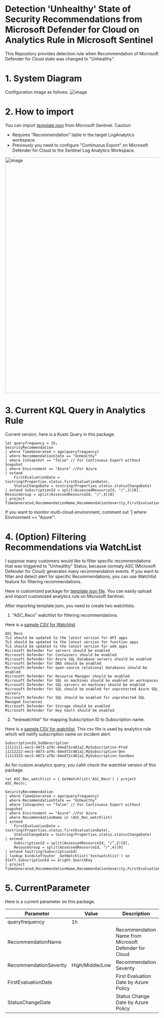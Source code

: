 # Detection 'Unhealthy' State of Security Recommendations from Microsoft Defender for Cloud on Analytics Rule in Microsoft Sentinel
This Repository provides detection rule when Recommendation of Microsoft Defender for Cloud state was changed to "Unhealthy".

# 1. System Diagram
Configuration image as follows.
![image](https://user-images.githubusercontent.com/55295601/198253654-8857cc7b-a228-4405-a578-be6a7deadd03.png)


# 2. How to import
You can import [template json](https://github.com/hisashin0728/UnhealthyStateRuleSentinel/blob/main/Detect_Unhealthy_State_from_MDFC.json) from Microsoft Sentinel.
Caution: 
 - Requires "Recommendation" table in the target LogAnalytics workspace.
 - Previously you need to configure "Continuous Export" on Microsoft Defender for Cloud to the Sentinel Log Analytics Workspace.

<img width="774" alt="image" src="https://user-images.githubusercontent.com/55295601/196851071-0f1ee2ad-2aac-4e12-84fb-ababd27d73da.png">

# 3. Current KQL Query in Analytics Rule
Current version, here is a Kusto Query in this package.

```
let queryfrequency = 1h;
SecurityRecommendation
| where TimeGenerated > ago(queryfrequency)
| where RecommendationState == "Unhealthy"
| where IsSnapshot == "false" // For Continuous Export without Snapshot
| where Environment == "Azure" //For Azure
| extend
    FirstEvaluationDate = tostring(Properties.status.firstEvaluationDate),
    StatusChangeDate = tostring(Properties.status.statusChangeDate)
| extend SubscriptionId = split(AssessedResourceId, "/",2)[0], ResouceGroup = split(AssessedResourceId, "/",4)[0]
| project TimeGenerated,RecommendationName,RecommendationSeverity,FirstEvaluationDate,StatusChangeDate,AssessedResourceId,SubscriptionId,ResouceGroup
```

If you want to monitor multi-cloud environment, comment out '| where Environment == "Azure"'.

# 4. (Option) Filtering Recommendations via WatchList
I suppose many customers would like to filter specific recommendations that was triggered to "Unhealthy" Status, because normaly ASC (Microsoft Defender for Cloud) generates many recommendation events. If you want to filter and detect alert for specific Recommendations, you can use Watchlist feature for filtering recommendations.

Here is customized package for [template json file](https://github.com/hisashin0728/UnhealthyStateRuleSentinel/blob/main/Detect_Unhealthy_State_from_MDFC_watchlist.json).
You can easily upload and import customized analytics rule on Microsoft Sentinel.

After importing template json, you need to create two watchlists.

1. "ASC_Reco" watchlist for filtering recommendations.

Here is a [sample CSV for Watchlist](https://github.com/hisashin0728/UnhealthyStateRuleSentinel/commit/15b75c8900d98194012e68f30752ddb6a87f1371).

```csv
ASC_Reco
TLS should be updated to the latest version for API apps
TLS should be updated to the latest version for function apps
TLS should be updated to the latest version for web apps
Microsoft Defender for servers should be enabled
Microsoft Defender for Containers should be enabled
Microsoft Defender for Azure SQL Database servers should be enabled
Microsoft Defender for DNS should be enabled
Microsoft Defender for open-source relational databases should be enabled
Microsoft Defender for Resource Manager should be enabled
Microsoft Defender for SQL on machines should be enabled on workspaces
Microsoft Defender for SQL servers on machines should be enabled
Microsoft Defender for SQL should be enabled for unprotected Azure SQL servers
Microsoft Defender for SQL should be enabled for unprotected SQL Managed Instances
Microsoft Defender for Storage should be enabled
Microsoft Defender for Key Vault should be enabled
```

2. "testwatchlist" for mapping Subscription ID to Subscription name.

Here is a [sample CSV for watchlist](https://github.com/hisashin0728/UnhealthyStateRuleSentinel/blob/main/watchlistsub.csv).
This csv file is used by analytics rule which will notify subscription name on incident alert.

```csv
SubscriptionId,SubDescription
11111111-eec5-4873-a79c-84ed72c481a2,MySubscription-Prod
11112222-eec5-4873-a79c-84ed72c481a2,MySubscription-Dev
11113333-eec5-4873-a79c-84ed72c481a2,MySubscription-Sandbox
```

As for custom analytics query, you cahh check the watchlist version of this package.

```
let ASC_Rec_watchlist = (_GetWatchlist('ASC_Reco') | project ASC_Reco);

SecurityRecommendation
| where TimeGenerated > ago(queryfrequency)
| where RecommendationState == "Unhealthy"
| where IsSnapshot == "false" // For Continuous Export without Snapshot
| where Environment == "Azure" //For Azure
| where RecommendationName in (ASC_Rec_watchlist)
| extend
    FirstEvaluationDate = tostring(Properties.status.firstEvaluationDate),
    StatusChangeDate = tostring(Properties.status.statusChangeDate)
| extend
    SubscriptionId = split(AssessedResourceId, "/",2)[0],
    ResouceGroup = split(AssessedResourceId, "/",4)[0]
| extend tostring(SubscriptionId)
| lookup kind=leftouter _GetWatchlist('testwatchlist') on $left.SubscriptionId == $right.SearchKey
| project TimeGenerated,RecommendationName,RecommendationSeverity,FirstEvaluationDate,StatusChangeDate,AssessedResourceId,SubscriptionId,ResouceGroup,SubDescription
```

# 5. CurrentParameter
Here is a current parameter on this package.

|  Parameter  |  Value  | Description |
| ---- | ---- | ---- |
|  queryfrequency  |  1h  | |
| RecommendationName | | Recommendation Name from Microsoft Defender for Cloud |
| RecommendationSeverity | High/Middle/Low | Recommendation Severity |
| FirstEvaluationDate |  | First Evaluation Date by Azure Policy |
| StatusChangeDate |  | Status Change Date by Azure Policy |
